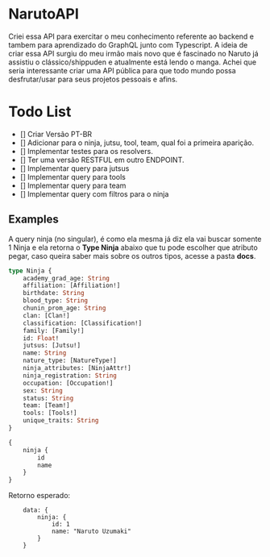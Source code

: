 # NarutoAPI

Criei essa API para exercitar o meu conhecimento referente ao backend e tambem para aprendizado do GraphQL junto com Typescript. A ideia de criar essa API surgiu do meu irmão mais novo que é fascinado no Naruto já assistiu o clássico/shippuden e atualmente está lendo o manga. Achei que seria interessante criar uma API pública para que todo mundo possa desfrutar/usar para seus projetos pessoais e afins.

# Todo List

- [] Criar Versão PT-BR
- [] Adicionar para o ninja, jutsu, tool, team, qual foi a primeira aparição.
- [] Implementar testes para os resolvers.
- [] Ter uma versão RESTFUL em outro ENDPOINT.
- [] Implementar query para jutsus
- [] Implementar query para tools
- [] Implementar query para team
- [] Implementar query com filtros para o ninja

## Examples

A query ninja (no singular), é como ela mesma já diz ela vai buscar somente 1 Ninja e ela retorna o **Type Ninja** abaixo que tu pode escolher que atributo pegar, caso queira saber mais sobre os outros tipos, acesse a pasta **docs**.

```graphql
type Ninja {
	academy_grad_age: String
	affiliation: [Affiliation!]
	birthdate: String
	blood_type: String
	chunin_prom_age: String
	clan: [Clan!]
	classification: [Classification!]
	family: [Family!]
	id: Float!
	jutsus: [Jutsu!]
	name: String
	nature_type: [NatureType!]
	ninja_attributes: [NinjaAttr!]
	ninja_registration: String
	occupation: [Occupation!]
	sex: String
	status: String
	team: [Team!]
	tools: [Tools!]
	unique_traits: String
}
```

```graphql
{
	ninja {
		id
		name
	}
}
```

Retorno esperado:

```
    data: {
        ninja: {
            id: 1
            name: "Naruto Uzumaki"
        }
    }
```
